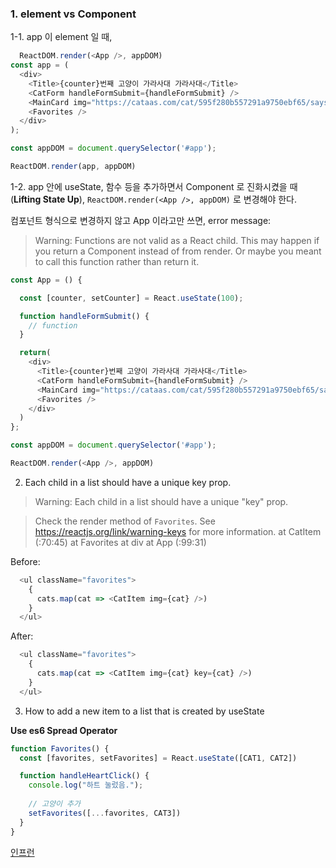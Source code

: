 

### 1. element vs Component

1-1. app 이 element 일 때,
```js
  ReactDOM.render(<App />, appDOM)
const app = (
  <div>
    <Title>{counter}번째 고양이 가라사대 가라사대</Title>
    <CatForm handleFormSubmit={handleFormSubmit} />
    <MainCard img="https://cataas.com/cat/595f280b557291a9750ebf65/says/JavaScript" />
    <Favorites />
  </div>
);

const appDOM = document.querySelector('#app');

ReactDOM.render(app, appDOM)
```

1-2. app 안에 useState, 함수 등을 추가하면서 Component 로 진화시켰을 때 (**Lifting State Up**), `ReactDOM.render(<App />, appDOM)` 로 변경해야 한다.

컴포넌트 형식으로 변경하지 않고 App 이라고만 쓰면, error message:

>Warning: Functions are not valid as a React child. This may happen if you return a Component instead of <Component /> from render. Or maybe you meant to call this function rather than return it.

```js
const App = () {

  const [counter, setCounter] = React.useState(100);

  function handleFormSubmit() {
    // function
  }

  return(
    <div>
      <Title>{counter}번째 고양이 가라사대 가라사대</Title>
      <CatForm handleFormSubmit={handleFormSubmit} />
      <MainCard img="https://cataas.com/cat/595f280b557291a9750ebf65/says/JavaScript" />
      <Favorites />
    </div>
  )
};

const appDOM = document.querySelector('#app');

ReactDOM.render(<App />, appDOM)
```


2. Each child in a list should have a unique key prop.

> Warning: Each child in a list should have a unique "key" prop.

> Check the render method of `Favorites`. See https://reactjs.org/link/warning-keys for more information.
    at CatItem (<anonymous>:70:45)
    at Favorites
    at div
    at App (<anonymous>:99:31)


Before:
```js
  <ul className="favorites">
    {
      cats.map(cat => <CatItem img={cat} />)
    }
  </ul>
```

After:
```js
  <ul className="favorites">
    {
      cats.map(cat => <CatItem img={cat} key={cat} />)
    }
  </ul>
```

3. How to add a new item to a list that is created by useState

**Use es6 Spread Operator**

```js
function Favorites() {
  const [favorites, setFavorites] = React.useState([CAT1, CAT2])

  function handleHeartClick() {
    console.log("하트 눌렀음.");
    
    // 고양이 추가
    setFavorites([...favorites, CAT3])
  }
}
```
  
[인프런](https://www.inflearn.com/course/%EB%A7%8C%EB%93%A4%EB%A9%B4%EC%84%9C-%EB%B0%B0%EC%9A%B0%EB%8A%94-%EB%A6%AC%EC%95%A1%ED%8A%B8-%EA%B8%B0%EC%B4%88)
